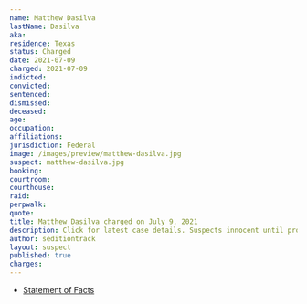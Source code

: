 ```yaml
---
name: Matthew Dasilva
lastName: Dasilva
aka:
residence: Texas
status: Charged
date: 2021-07-09
charged: 2021-07-09
indicted:
convicted:
sentenced:
dismissed:
deceased:
age:
occupation:
affiliations:
jurisdiction: Federal
image: /images/preview/matthew-dasilva.jpg
suspect: matthew-dasilva.jpg
booking:
courtroom:
courthouse:
raid:
perpwalk:
quote:
title: Matthew Dasilva charged on July 9, 2021
description: Click for latest case details. Suspects innocent until proven guilty.
author: seditiontrack
layout: suspect
published: true
charges:
---
```

- [Statement of Facts](https://www.justice.gov/usao-dc/case-multi-defendant/file/1413481/download)
